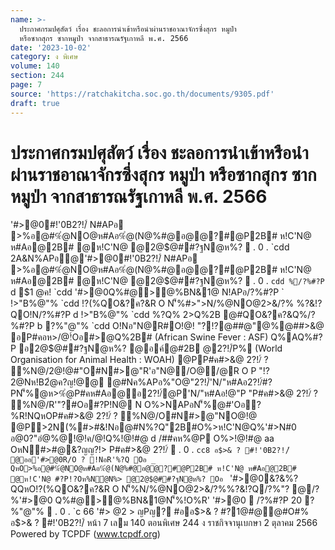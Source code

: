 ```yaml
---
name: >-
  ประกาศกรมปศุสัตว์ เรื่อง ชะลอการนำเข้าหรือนำผ่านราชอาณาจักรซึ่งสุกร หมูป่า
  หรือซากสุกร ซากหมูป่า จากสาธารณรัฐเกาหลี พ.ศ. 2566
date: '2023-10-02'
category: ง พิเศษ
volume: 140
section: 244
page: 7
source: 'https://ratchakitcha.soc.go.th/documents/9305.pdf'
draft: true
---
```


# ประกาศกรมปศุสัตว์ เรื่อง ชะลอการนำเข้าหรือนำผ่านราชอาณาจักรซึ่งสุกร หมูป่า หรือซากสุกร ซากหมูป่า จากสาธารณรัฐเกาหลี พ.ศ. 2566

'#>@0#!'0B2?!/์ N#APอ >%อ@#%ํ@NO@ห#Aอ%ํ@(N@%#@อ@@?#@P2B# ห!C'N@ ห#Aอ@2B# @ห!C'N@ @2@$@##?ฐN@ห%?  . 0 . `cdd 2A&N%APอ@'#>@0#!'0B2?!/์ N#APอ >%อ@#%ํ@NO@ห#Aอ%ํ@(N@%#@อ@@?#@P2B# ห!C'N@ ห#Aอ@2B# @ห!C'N@ @2@$@##?ฐN@ห%?  . 0 . `cdd %/?%#?P `d $1 @ค! `cdd '#>@0Q%#@>@%BN&1@ N!APอ/?%#?P ` !>"B%@"% `cdd !?(%QO&?ค?&R O N'็%#>">N/%@NO@2>&/?% %?&!?QO!N/?%#?P d !>"B%@"% `cdd %?Q% 2>Q%2B @#QO&?ค?&Q%/?%#?P b ?%"@"% `cdd O!Nอ"N@R#O!@! "?!?@##@"@%@##>&@ อP#คอห>/@!์Oอ#>@Q%2B# (African Swine Fever : ASF) Q%AQ%#?P อ2@$@##?ฐN@ห%? @อค์@#2B @2?!/์P% (World Organisation for Animal Health : WOAH) @PP#ค#>&@ 2?!/์ ? %N@/2@!@#"O#N#>@"R'อ"N@/O@/@R O P "!?2@Nห!B2ํ@ค?ญ!@@ @#Nค%APอ%"O@"2?!/์'N/"ห#Aอ2?!/์#?PN'็%@ห>%ํ@P#คห#Aอ@อ2?!/์@P'N/"ห#Aอ!@"P "P#ค#>&@ 2?!/์ ? %N@/R'"?#Oอ#?P!N@ N O%>NAPอN'็%@#'Oอ?%R!NQหOP#ค#>&@ 2?!/์ ? %N@/O#N#>@"NO@!@ @P>2N(%#>#&!Nอ@#N%?Q"2B#O%>ห!C'N@Q%'#>N#0 อ@0?"อํ@%@!@!ค/@!Q%!@!#@ d /##คห%@P O%>!@!#@ aa OหN#>#@&?ญญ?!> P#ค#>&@ 2?!/์  . 0 . `cc8 อ$>& ? #!'0B2?!/์ @ออ'#>@0R/O ? !NอR'%?Q Oอ _ QหO>%อ@#%ํ@NO@ห#Aอ%ํ@(N@%#@อ@@?#@P2B# ห!C'N@ ห#Aอ@2B# @ห!C'N@ #?P!?Oห%Nํ@N%> @2@$@##?ฐN@ห%? Oอ ` '#>@0&?&%?QQหO!?(%QO&?ค?&R O N'็%N/%@NO@2>&/?%%?&!?Q/?%"? @/?%'#>@0 Q%#@>@%BN&1@N'็%!O%R' '#>@0  /?%#?P 20 ?%"@"%  . 0 . `c 66 '#> @2 > ญPญ? #ออ$>& ? #?1@#@@#O#% อ$>& ? #!'0B2?!/์ หน้า 7 เลม 140 ตอนพิเศษ 244 ง ราชกิจจานุเบกษา 2 ตุลาคม 2566 Powered by TCPDF (www.tcpdf.org)
